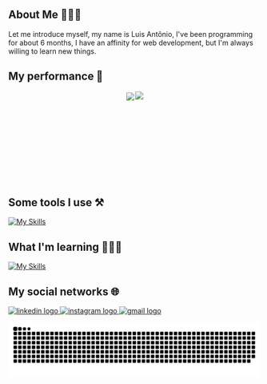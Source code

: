 ## About Me 🙋🏻‍♂️

Let me introduce myself, my name is Luis Antônio, I've been programming for about 6 months, I have an affinity for web development, but I'm always willing to learn new things.

## My performance 💪

<div style="display:flex;justify-content:center;">
  <a href="https://github.com/NetoGambogi" target="_blank">
    <img style="margin:2px;" height="180em" src="https://github-readme-stats.vercel.app/api?username=NetoGambogi&show_icons=true&theme=github_dark&include_all_commits=true&count_private=true"/>
  </a>
  <img height="180em" src="https://github-readme-stats.vercel.app/api/top-langs/?username=NetoGambogi&layout=compact&langs_count=7&theme=github_dark"/>
</div>

## Some tools I use ⚒️
[![My Skills](https://skillicons.dev/icons?i=html,css,js,php,java,mysql)](https://skillicons.dev)

## What I'm learning 👨🏻‍🏫
[![My Skills](https://skillicons.dev/icons?i=ts,nodejs,laravel,mysql,nextjs,docker)](https://skillicons.dev)

## My social networks 🌐

<a href="https://www.linkedin.com/in/luis-antonio-gambogi" target="_blank">
  <img src="https://img.shields.io/static/v1?message=LinkedIn&logo=linkedin&label=&color=0077B5&logoColor=white&labelColor=&style=for-the-badge" height="25" alt="linkedin logo"  />
</a>

<a href="https://www.instagram.com/neto.gambogi/" target="_blank">
  <img src="https://img.shields.io/static/v1?message=Instagram&logo=instagram&label=&color=E4405F&logoColor=white&labelColor=&style=for-the-badge" height="25" alt="instagram logo"  />
</a>

<a href="mailto:netogambogi@hotmail.com" target="_blank">
  <img src="https://img.shields.io/static/v1?message=Email&logo=gmail&label=&color=ff0000&logoColor=white&labelColor=&style=for-the-badge" height="25" alt="gmail logo"  />
</a>


![github contribution grid snake animation](https://raw.githubusercontent.com/NetoGambogi/NetoGambogi/output/github-contribution-grid-snake-dark.svg?palette=github-dark)
